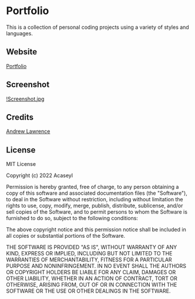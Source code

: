 # Portfolio
This is a collection of personal coding projects using a variety of styles and languages.
## Website
[Portfolio](https://acaseyl.github.io/Portfolio/)

## Screenshot
[!Screenshot.jpg](https://postimg.cc/FYJWk4Pr)

## Credits
[Andrew Lawrence](https://www.github.com/acaseyl)

## License
MIT License

Copyright (c) 2022 Acaseyl

Permission is hereby granted, free of charge, to any person obtaining a copy
of this software and associated documentation files (the "Software"), to deal
in the Software without restriction, including without limitation the rights
to use, copy, modify, merge, publish, distribute, sublicense, and/or sell
copies of the Software, and to permit persons to whom the Software is
furnished to do so, subject to the following conditions:

The above copyright notice and this permission notice shall be included in all
copies or substantial portions of the Software.

THE SOFTWARE IS PROVIDED "AS IS", WITHOUT WARRANTY OF ANY KIND, EXPRESS OR
IMPLIED, INCLUDING BUT NOT LIMITED TO THE WARRANTIES OF MERCHANTABILITY,
FITNESS FOR A PARTICULAR PURPOSE AND NONINFRINGEMENT. IN NO EVENT SHALL THE
AUTHORS OR COPYRIGHT HOLDERS BE LIABLE FOR ANY CLAIM, DAMAGES OR OTHER
LIABILITY, WHETHER IN AN ACTION OF CONTRACT, TORT OR OTHERWISE, ARISING FROM,
OUT OF OR IN CONNECTION WITH THE SOFTWARE OR THE USE OR OTHER DEALINGS IN THE
SOFTWARE.
